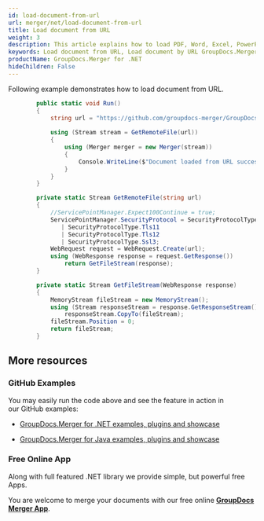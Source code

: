 ```yaml
---
id: load-document-from-url
url: merger/net/load-document-from-url
title: Load document from URL
weight: 3
description: This article explains how to load PDF, Word, Excel, PowerPoint documents from URL when using GroupDocs.Merger for .NET.
keywords: Load document from URL, Load document by URL GroupDocs.Merger
productName: GroupDocs.Merger for .NET
hideChildren: False
---
```

Following example demonstrates how to load document from URL.

```csharp
 		public static void Run()
        {
            string url = "https://github.com/groupdocs-merger/GroupDocs.Merger-for-.NET/blob/master/Examples/Resources/SampleFiles/Pdf/example.pdf?raw=true";
            
            using (Stream stream = GetRemoteFile(url))
            {
                using (Merger merger = new Merger(stream))
                {
                    Console.WriteLine($"Document loaded from URL successfully.");
                }
            }
        }

        private static Stream GetRemoteFile(string url)
        {
            //ServicePointManager.Expect100Continue = true;
            ServicePointManager.SecurityProtocol = SecurityProtocolType.Tls
               | SecurityProtocolType.Tls11
               | SecurityProtocolType.Tls12
               | SecurityProtocolType.Ssl3;
            WebRequest request = WebRequest.Create(url);
            using (WebResponse response = request.GetResponse())
                return GetFileStream(response);
        }

        private static Stream GetFileStream(WebResponse response)
        {
            MemoryStream fileStream = new MemoryStream();
            using (Stream responseStream = response.GetResponseStream())
                responseStream.CopyTo(fileStream);
            fileStream.Position = 0;
            return fileStream;
        }
```

## More resources

### GitHub Examples 

You may easily run the code above and see the feature in action in our GitHub examples:

*   [GroupDocs.Merger for .NET examples, plugins and showcase](https://github.com/groupdocs-merger/GroupDocs.Merger-for-.NET)
    
*   [GroupDocs.Merger for Java examples, plugins and showcase](https://github.com/groupdocs-merger/GroupDocs.Merger-for-Java)
    

### Free Online App 

Along with full featured .NET library we provide simple, but powerful free Apps.

You are welcome to merge your documents with our free online **[GroupDocs Merger App](https://products.groupdocs.app/merger)**.
